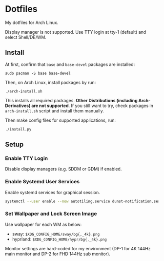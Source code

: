 # Dotfiles

My dotfiles for Arch Linux.

Display manager is not supported.
Use TTY login at tty-1 (default) and select Shell/DE/WM.

## Install

At first, confirm that `base` and `base-devel` packages are installed:

```
sudo pacman -S base base-devel
```

Then, on Arch Linux, install packages by run:

```
./arch-install.sh
```

This installs all required packages.
**Other Distributions (including Arch-Derivatives) are not supported**.
If you still want to try, check packages in `arch-install.sh` script and install them manually.

Then make config files for supported applications, run:

```sh
./install.py
```

## Setup

### Enable TTY Login

Disable display managers (e.g. SDDM or GDM) if enabled.

### Enable Systemd User Services

Enable systemd services for graphical session.

```sh
systemctl --user enable --now autotiling.service dunst-notification.service fcitx5.service swayidle.service
```

### Set Wallpaper and Lock Screen Image

Use wallpaper for each WM as below:

- sway: `$XDG_CONFIG_HOME/sway/bg{,_4k}.png`
- hyprland: `$XDG_CONFIG_HOME/hypr/bg{,_4k}.png`

Monitor settings are hard-coded for my environment (DP-1 for 4K 144Hz main monitor and DP-2 for FHD 144Hz sub monitor).
